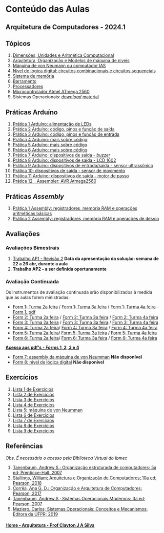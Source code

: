 # Conteúdo das Aulas  
## Arquitetura de Computadores - 2024.1

## Tópicos
1. [Dimensões, Unidades e Aritmética Computacional](arq_aulas/dimensoesUnidadesAritmeticaComputacional1.md)
2. [Arquitetura, Organização e Modelos de máquina de níveis](arq_aulas/arquiteturaOrganizacaoCamadas.md)
3. [Máquina de von Neumann ou computador IAS](arq_aulas/computadorIAS.md)
4. [Nível de lógica digital: circuitos combinacionais e circuitos sequenciais](https://github.com/claytonjasilva/claytonjasilva.github.io/blob/main/sisdig_aulas/algebraPortasLogicas.md)
5. [Sistema de memória](arq_aulas/memoria.md)
6. [Barramento](arq_aulas/barramento.md)
7. [Processadores](arq_aulas/processadores.md)  
8. [Microcontrolador Atmel ATmega 2560](arq_aulas/microcontrolador2560.md)  
9. Sistemas Operacionais: [*download* material](https://1drv.ms/p/s!AsTd8oN7mu8pkcB4b7de8Z0_eLNtFA?e=PIgZwh)

## Práticas Arduíno   
1. [Prática 1 Arduíno: alimentação de LEDs](arq_aulas/pratica_ligaLED.md)    
2. [Prática 2 Arduíno: código, pinos e função de saída](arq_aulas/pratica_saidaArduino.md)     
3. [Prática 3 Arduíno: código, pinos e função de entrada](arq_aulas/pratica_entradaArduino.md)
4. [Prática 4 Arduíno: mais sobre código](arq_aulas/pratica_codigoArduino.md)     
5. [Prática 5 Arduíno: mais sobre código](arq_aulas/pratica_codigoArduino2.md)
6. [Prática 6 Arduíno: mais sobre código](arq_aulas/pratica_codigoArduino3.md)
7. [Prática 7 Arduíno: dispositivos de saída - *buzzer*](arq_aulas/pratica_buzzer.md)
8. [Prática 8 Arduíno: dispositivos de saída - LCD 1602](arq_aulas/pratica_lcd1.md)
9. [Prática 9 Arduíno: dispositivos de entrada/saída - sensor ultrassônico](arq_aulas/pratica_sensorultrassonico.md)
10. [Prática 10: dispositivos de saída - sensor de movimento](arq_aulas/pratica_sensormovimento.md)
11. [Prática 11 Arduíno: dispositivos de saída - motor de passo](arq_aulas/pratica_motor.md)
12. [Prática 12 - Assembler: AVR Atmega2560](arq_aulas/pratica_assembler.md)

## Práticas *Assembly*   
1. [Prática 1 Assembly: registradores, memória RAM e operações aritméticas básicas](arq_aulas/assembly1.md)
2. [Prática 2 Assembly: registradores, memória RAM e operações de desvio](arq_aulas/assembly2.md)


## Avaliações
### Avaliações Bimestrais
1. [Trabalho AP1 - Revisão 2](https://github.com/claytonjasilva/claytonjasilva.github.io/blob/main/arq_aulas/TRABALHO_AP1_IBMEC_RJ_rev1.pdf) **Data da apresentação da solução: semana de 22 a 26 abr, durante a aula**     
2. **Trabalho AP2 - a ser definida oportunamente**

### Avaliação Continuada
Os instrumentos de avaliação continuada srão disponibilizados à medida que as aulas forem ministradas.  
- [Form 1: Turma 2a feira](https://forms.gle/ENA5pZ76qDwGyySJ8) / [Form 1: Turma 3a feira](https://forms.gle/C2872C8vn7VQA5KK9) / [Form 1: Turma 4a feira](https://forms.gle/kV5x2fWQBwu7Tbrx9)   - [Form 1. pdf](https://1drv.ms/b/s!AsTd8oN7mu8pkpwcAYFp_B5Rafm2Rw?e=Rdhleo)  
- [Form 2: Turma 2a feira](https://forms.gle/5JX82d6kxFRhdk6x5) / [Form 2: Turma 3a feira](https://forms.gle/Di6xLEt4nYrMkGCr8) / [Form 2: Turma 4a feira](https://forms.gle/am5hVSCkzhGbqCNcA)
- [Form 3: Turma 2a feira](https://forms.gle/HV8wqnH2WFxfeLBZA) / [Form 3: Turma 3a feira](https://forms.gle/QR4JGR6YUrx2LKpt9) / [Form 3: Turma 4a feira](https://forms.gle/65kQTqpekFycAfHP7)
- [Form 4: Turma 2a feira](https://forms.gle/vkCiWu1nSNDiFngq5)/ [Form 4: Turma 3a feira](https://forms.gle/CAnFHEZErgs47TRy5) / [Form 4: Turma 4a feira](https://forms.gle/ofutTj1qGVauSkEE9)
- [Form 5: Turma 2a feira](https://forms.gle/9naPzrMvBkNEXJr96)/ [Form 5: Turma 3a feira](https://forms.gle/xMQDJvjUgew5DN5KA) / [Form 5: Turma 4a feira](https://forms.gle/VZbqGqHY8UE44FmVA)
- [Form 6: Turma 2a feira](https://forms.gle/J2BrMMyk33JrcWbR6)/ [Form 6: Turma 3a feira](https://forms.gle/DwwuPBDMjSWmybSp7) / [Form 6: Turma 4a feira](https://forms.gle/2anUPtV8Rjq2RFuq7)

**[Acesso aos pdf's - Forms 1, 2, 3 e 4](https://1drv.ms/f/s!AsTd8oN7mu8pkp1TDW6MheK9-BrnUQ?e=ebIaek)**

- [Form 7: assembly da máquina de von Neumman]() **Não disponível**  
- [Form 8: nível de lógica digital]() **Não disponível**


## Exercícios  
1. [Lista 1 de Exercícios](arq_aulas/arq_exercicios1_sala.md)  
2. [Lista 2 de Exercícios](arq_aulas/arq_exercicios2_sala.md)  
3. [Lista 3 de Exercícios](arq_aulas/arq_exercicios3_sala.md)  
4. [Lista 4 de Exercícios](arq_aulas/arq_exercicios4_sala.md)  
5. [Lista 5: máquina de von Neumman](arq_aulas/arq_exercicios5_sala.md)
6. [Lista 6 de Exercícios](arq_aulas/arq_exercicios6_sala.md)
7. [Lista 7 de Exercícios](arq_aulas/arq_exercicios7_sala.md)
8. [Lista 8 de Exercícios](arq_aulas/arq_exercicios8_sala.md)
9. [Lista 9 de Exercícios](arq_aulas/arq_exercicios9_sala.md)

## Referências  
*Obs. É necessário o acesso pela Biblioteca Virtual do Ibmec*    
1. [Tanenbaum, Andrew S.; Organização estruturada de computadores; 5a ed; Prenticce-Hall, 2007](https://plataforma.bvirtual.com.br/Leitor/Publicacao/355/pdf/0)
2. [Stallings, William; Arquitetura e Organização de Computadores; 10a ed; Pearson, 2018](https://plataforma.bvirtual.com.br/Leitor/Publicacao/151479/pdf/0)
3. [Corrêa, Ana G. D.; Organização e Arquitetura de Computadores; Pearson, 2017](https://plataforma.bvirtual.com.br/Leitor/Publicacao/124147/pdf/0)
4. [Tanenbaum, Andrew S.; Sistemas Operacionais Modernos; 3a ed; Pearson, 2007](https://plataforma.bvirtual.com.br/Leitor/Publicacao/1233/pdf/0)  
5. [Maziero, Carlos; Sistemas Operacionais: Conceitos e Mecanismos; Editora da UFPR; 2019](http://wiki.inf.ufpr.br/maziero/doku.php?id=socm:start)

#### [Home - Arquitetura - Prof Clayton J A Silva](/arq.md)
